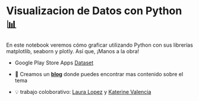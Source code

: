 # Visualizacion de Datos con Python :bar_chart:
En este notebook veremos cómo graficar utilizando Python con sus librerías matplotlib, seaborn y plotly. Así que, ¡Manos a la obra!

- Google Play Store Apps [Dataset](https://www.kaggle.com/lava18/google-play-store-apps)

- :page_with_curl: Creamos un **[blog](https://lauralpezb.medium.com/una-imagen-vale-m%C3%A1s-que-mil-palabras-1be940d2714c)** donde puedes encontrar mas contenido sobre el tema
- :bulb: trabajo coloborativo: [Laura Lopez](https://linktr.ee/lauralpezb) y [Katerine Valencia](https://linktr.ee/katerinevach)  


